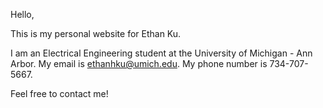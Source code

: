 Hello,

This is my personal website for Ethan Ku.

I am an Electrical Engineering student at the University of Michigan - Ann Arbor. My email is ethanhku@umich.edu. My phone number is 734-707-5667.

Feel free to contact me!
